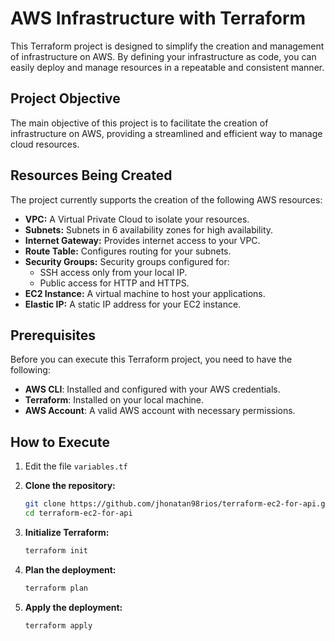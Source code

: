 # AWS Infrastructure with Terraform

This Terraform project is designed to simplify the creation and management of infrastructure on AWS. By defining your infrastructure as code, you can easily deploy and manage resources in a repeatable and consistent manner.

## Project Objective

The main objective of this project is to facilitate the creation of infrastructure on AWS, providing a streamlined and efficient way to manage cloud resources.

## Resources Being Created

The project currently supports the creation of the following AWS resources:

- **VPC:** A Virtual Private Cloud to isolate your resources.
- **Subnets:** Subnets in 6 availability zones for high availability.
- **Internet Gateway:** Provides internet access to your VPC.
- **Route Table:** Configures routing for your subnets.
- **Security Groups:** Security groups configured for:
  - SSH access only from your local IP.
  - Public access for HTTP and HTTPS.
- **EC2 Instance:** A virtual machine to host your applications.
- **Elastic IP:** A static IP address for your EC2 instance.

## Prerequisites

Before you can execute this Terraform project, you need to have the following:

- **AWS CLI**: Installed and configured with your AWS credentials.
- **Terraform**: Installed on your local machine.
- **AWS Account**: A valid AWS account with necessary permissions.

## How to Execute

1. Edit the file ```variables.tf```

2. **Clone the repository:**
   ```bash
   git clone https://github.com/jhonatan98rios/terraform-ec2-for-api.git
   cd terraform-ec2-for-api
    ```

3. **Initialize Terraform:**
   ```bash
   terraform init
    ```

4. **Plan the deployment:**
   ```bash
   terraform plan
    ```

5. **Apply the deployment:**
   ```bash
   terraform apply
    ```
